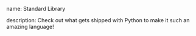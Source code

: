name: Standard Library

description: Check out what gets shipped with Python to make it such an amazing language!
